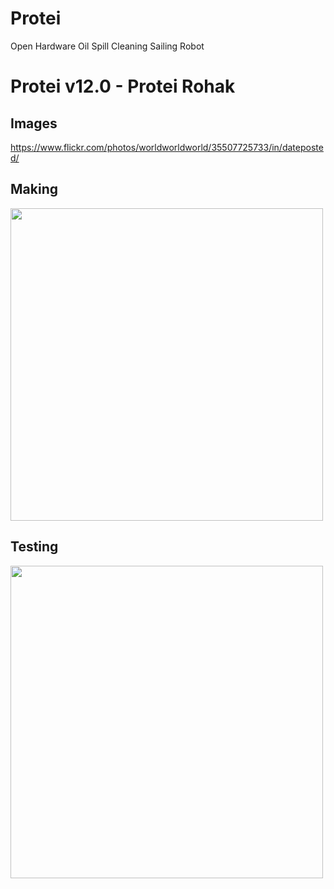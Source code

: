 # Protei
Open Hardware Oil Spill Cleaning Sailing Robot

# Protei v12.0 - Protei Rohak 

## Images 

https://www.flickr.com/photos/worldworldworld/35507725733/in/dateposted/


## Making

[<img src="http://img.youtube.com/vi/PAQ16yVeyIc/0.jpg" width="500px">](https://www.youtube.com/watch?v=PAQ16yVeyIc)

## Testing

[<img src="https://github.com/Scoutbots/Protei/blob/master/G_20170804_1303358.gif" width="500px">](https://www.youtube.com/watch?v=5ecuIcRUJYU)

